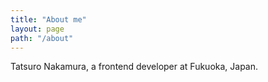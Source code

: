 ```yaml
---
title: "About me"
layout: page
path: "/about"
---
```


Tatsuro Nakamura, a frontend developer at Fukuoka, Japan.
